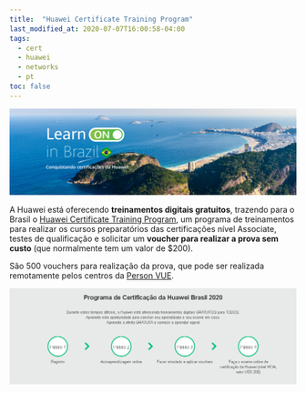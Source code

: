 ```yaml
---
title:  "Huawei Certificate Training Program"
last_modified_at: 2020-07-07T16:00:58-04:00
tags:
  - cert
  - huawei
  - networks
  - pt
toc: false
---
```


[![](/assets/images/posts/2020-07-07-haina-brazil/0.jpg)](https://e.huawei.com/en/talent/#/news/details?consultationId=749)

A Huawei está oferecendo **treinamentos digitais gratuitos**, trazendo para o Brasil o [Huawei Certificate Training Program](https://e.huawei.com/en/talent/#/news/details?consultationId=749), um programa de treinamentos para realizar os cursos preparatórios das certificações nível Associate, testes de qualificação e solicitar um **voucher para realizar a prova sem custo** (que normalmente tem um valor de $200).

São 500 vouchers para realização da prova, que pode ser realizada remotamente pelos centros da [Person VUE](https://home.pearsonvue.com/Clients/Huawei.aspx).

![](/assets/images/posts/2020-07-07-haina-brazil/1.png)


